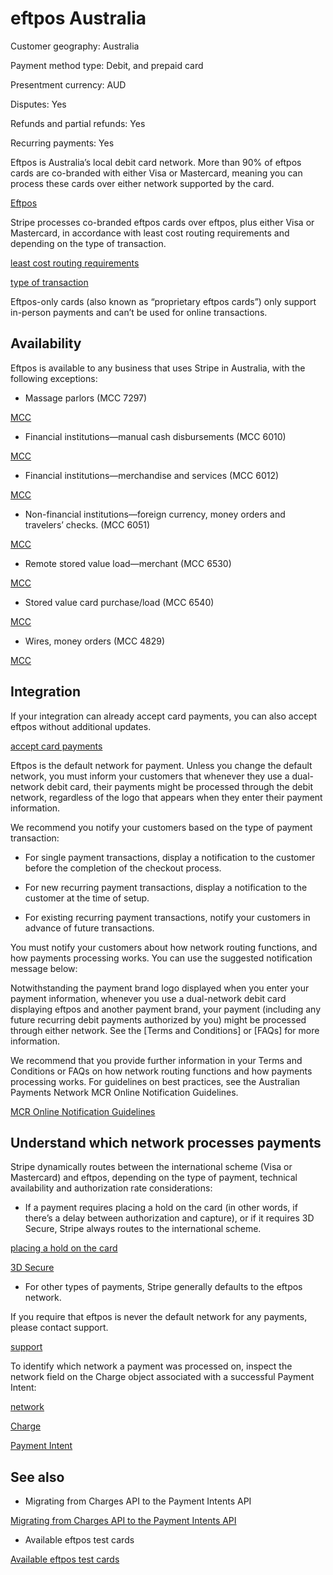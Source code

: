 # eftpos Australia

Customer geography: Australia

Payment method type: Debit, and prepaid card

Presentment currency: AUD

Disputes: Yes

Refunds and partial refunds: Yes

Recurring payments: Yes

Eftpos is Australia’s local debit card network. More than 90% of eftpos cards are co-branded with either Visa or Mastercard, meaning you can process these cards over either network supported by the card.

[Eftpos](https://www.eftposaustralia.com.au/)

Stripe processes co-branded eftpos cards over eftpos, plus either Visa or Mastercard, in accordance with least cost routing requirements and depending on the type of transaction.

[least cost routing requirements](https://support.stripe.com/questions/supporting-dual-network-debit-cards-in-australia)

[type of transaction](/payments/eftpos-australia#identify-which-network-a-payment-was-processed-on)

Eftpos-only cards (also known as “proprietary eftpos cards”) only support in-person payments and can’t be used for online transactions.

## Availability

Eftpos is available to any business that uses Stripe in Australia, with the following exceptions:

- Massage parlors (MCC 7297)

[MCC](/connect/setting-mcc)

- Financial institutions—manual cash disbursements (MCC 6010)

[MCC](/connect/setting-mcc)

- Financial institutions—merchandise and services (MCC 6012)

[MCC](/connect/setting-mcc)

- Non-financial institutions—foreign currency, money orders and travelers’ checks. (MCC 6051)

[MCC](/connect/setting-mcc)

- Remote stored value load—merchant (MCC 6530)

[MCC](/connect/setting-mcc)

- Stored value card purchase/load (MCC 6540)

[MCC](/connect/setting-mcc)

- Wires, money orders (MCC 4829)

[MCC](/connect/setting-mcc)

## Integration

If your integration can already accept card payments, you can also accept eftpos without additional updates.

[accept card payments](/payments/accept-a-payment)

Eftpos is the default network for payment. Unless you change the default network, you must inform your customers that whenever they use a dual-network debit card, their payments might be processed through the debit network, regardless of the logo that appears when they enter their payment information.

We recommend you notify your customers based on the type of payment transaction:

- For single payment transactions, display a notification to the customer before the completion of the checkout process.

- For new recurring payment transactions, display a notification to the customer at the time of setup.

- For existing recurring payment transactions, notify your customers in advance of future transactions.

You must notify your customers about how network routing functions, and how payments processing works. You can use the suggested notification message below:

Notwithstanding the payment brand logo displayed when you enter your payment information, whenever you use a dual-network debit card displaying eftpos and another payment brand, your payment (including any future recurring debit payments authorized by you) might be processed through either network. See the [Terms and Conditions] or [FAQs] for more information.

We recommend that you provide further information in your Terms and Conditions or FAQs on how network routing functions and how payments processing works. For guidelines on best practices, see the Australian Payments Network MCR Online Notification Guidelines.

[MCR Online Notification Guidelines](https://www.auspaynet.com.au/resources/cards-and-devices)

## Understand which network processes payments

Stripe dynamically routes between the international scheme (Visa or Mastercard) and eftpos, depending on the type of payment, technical availability and authorization rate considerations:

- If a payment requires placing a hold on the card (in other words, if there’s a delay between authorization and capture), or if it requires 3D Secure, Stripe always routes to the international scheme.

[placing a hold on the card](/payments/place-a-hold-on-a-payment-method)

[3D Secure](/payments/3d-secure)

- For other types of payments, Stripe generally defaults to the eftpos network.

If you require that eftpos is never the default network for any payments, please contact support.

[support](https://support.stripe.com/contact)

To identify which network a payment was processed on, inspect the network field on the Charge object associated with a successful Payment Intent:

[network](/api/charges/object#charge_object-payment_method_details-card-network)

[Charge](/api/charges/object)

[Payment Intent](/api/payment_intents/object)

## See also

- Migrating from Charges API to the Payment Intents API

[Migrating from Charges API to the Payment Intents API](/payments/payment-intents/migration)

- Available eftpos test cards

[Available eftpos test cards](/testing#cards)
